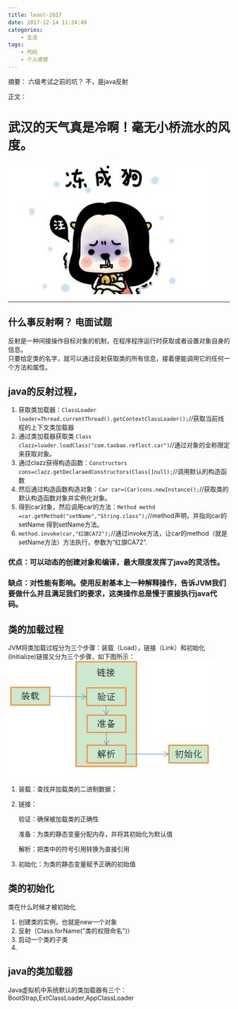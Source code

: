 ```yaml
---
title: least-2017
date: 2017-12-14 11:24:49
categories:
	- 生活
tags:
	- 代码
	- 个人感想
---
```

摘要： 六级考试之前的坑？ 不，是java反射

<!-- more -->
正文：
# 武汉的天气真是冷啊！毫无小桥流水的风度。
![](/images/leng.jpg)

---
## 什么事反射啊？ 电面试题
反射是一种间接操作目标对象的机制，在程序程序运行时获取或者设置对象自身的信息。   
只要给定类的名字，就可以通过反射获取类的所有信息，接着便能调用它的任何一个方法和属性。
## java的反射过程，
1. 获取类加载器：`ClassLoader loader=Thread.currentThread().getContextClassLoader();`//获取当前线程的上下文类加载器
2. 通过类加载器获取类  `Class clazz=loader.loadClass("com.taobao.reflect.car")`//通过对象的全称限定来获取对象。
3. 通过clazz获得构造函数：`Constructors cons=clazz.getDeclaraedConstructors(Class[]null);`//调用默认的构造函数
4. 然后通过构造函数构造对象：`Car car=(Car)cons.newInstance();`//获取类的默认构造函数对象并实例化对象。
5. 得到car对象，然后调用car的方法：`Method methd =car.getMethod("setName","String.class");`//method声明，并指向car的setName
得到setName方法。
6. `method.invoke(car,"红旗CA72");`//通过invoke方法，让car的method（就是setName方法）方法执行，参数为“红旗CA72”.  
### 优点：可以动态的创建对象和编译，最大限度发挥了java的灵活性。
### 缺点：对性能有影响。使用反射基本上一种解释操作，告诉JVM我们要做什么并且满足我们的要求，这类操作总是慢于直接执行java代码。
## 类的加载过程
JVM将类加载过程分为三个步骤：装载（Load），链接（Link）和初始化(Initialize)链接又分为三个步骤，如下图所示：
![](/images/load1.png)
1. 装载：查找并加载类的二进制数据；

2. 链接：

    验证：确保被加载类的正确性  

    准备：为类的静态变量分配内存，并将其初始化为默认值  

    解析：把类中的符号引用转换为直接引用  
3. 初始化：为类的静态变量赋予正确的初始值
## 类的初始化
类在什么时候才被初始化
1. 创建类的实例，也就是new一个对象
2. 反射（Class.forName("类的权限命名")）
3. 启动一个类的子类
4. 

## java的类加载器
Java虚拟机中系统默认的类加载器有三个：BootStrap,ExtClassLoader,AppClassLoader



